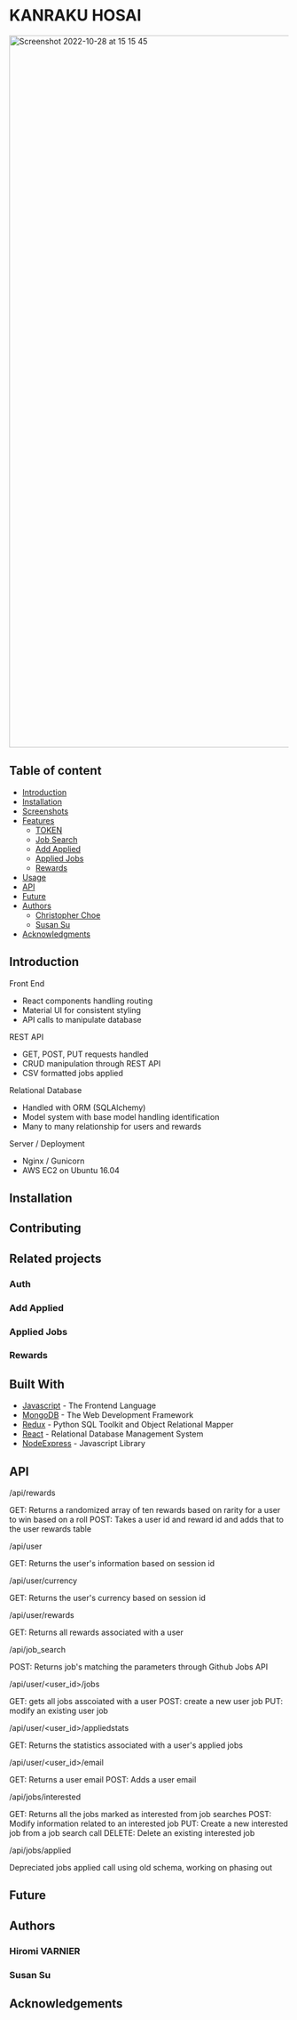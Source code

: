 # KANRAKU HOSAI
<img width="1281" alt="Screenshot 2022-10-28 at 15 15 45" src="https://user-images.githubusercontent.com/69083631/198670456-7d232a83-b478-4119-a13d-f1e3bc950e83.png">

## Table of content
- [Introduction](#Introduction)
- [Installation](#getting-started)
- [Screenshots](#screenshots)
- [Features](#features)
    - [TOKEN](#)
    - [Job Search](#)
    - [Add Applied](#)
    - [Applied Jobs](#)
    - [Rewards](#)
- [Usage](#built-with)
- [API](#api)
- [Future](#future)
- [Authors](#authors)
    - [Christopher Choe](#christopher-choe)
    - [Susan Su](#susan-su)
- [Acknowledgments](#acknowledgements)

## Introduction



Front End
* React components handling routing
* Material UI for consistent styling
* API calls to manipulate database

REST API
* GET, POST, PUT requests handled
* CRUD manipulation through REST API
* CSV formatted jobs applied

Relational Database
* Handled with ORM (SQLAlchemy)
* Model system with base model handling identification
* Many to many relationship for users and rewards

Server / Deployment
* Nginx / Gunicorn
* AWS EC2 on Ubuntu 16.04

## Installation


## Contributing

## Related projects



### **Auth**



### **Add Applied**


### **Applied Jobs**



### **Rewards**



## Built With
* [Javascript](https://developer.mozilla.org/en-US/docs/Web/JavaScript) - The Frontend Language
* [MongoDB](http://flask.pocoo.org/docs/1.0/) - The Web Development Framework
* [Redux](https://www.sqlalchemy.org/) - Python SQL Toolkit and Object Relational Mapper
* [React](https://mysql.com) - Relational Database Management System
* [NodeExpress](https://reactjs.org) - Javascript Library

## API

/api/rewards

GET: Returns a randomized array of ten rewards based on rarity for a user to win based on a roll
POST: Takes a user id and reward id and adds that to the user rewards table

/api/user

GET: Returns the user's information based on session id

/api/user/currency

GET: Returns the user's currency based on session id

/api/user/rewards

GET: Returns all rewards associated with a user

/api/job_search

POST: Returns job's matching the parameters through Github Jobs API

/api/user/<user_id>/jobs

GET: gets all jobs asscoiated with a user
POST: create a new user job
PUT: modify an existing user job

/api/user/<user_id>/appliedstats

GET: Returns the statistics associated with a user's applied jobs

/api/user/<user_id>/email

GET: Returns a user email
POST: Adds a user email

/api/jobs/interested

GET: Returns all the jobs marked as interested from job searches
POST: Modify information related to an interested job
PUT: Create a new interested job from a job search call
DELETE: Delete an existing interested job

/api/jobs/applied

Depreciated jobs applied call using old schema, working on phasing out

## Future



## Authors
### **Hiromi VARNIER**


### **Susan Su**


## Acknowledgements
